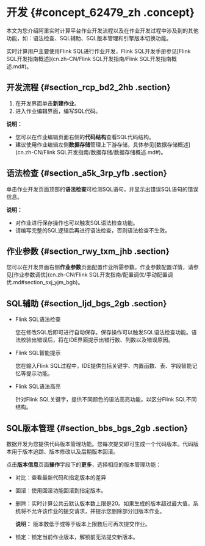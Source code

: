 # 开发 {#concept_62479_zh .concept}

本文为您介绍阿里实时计算平台作业开发流程以及在作业开发过程中涉及到的其他功能，如：语法检查、SQL辅助、SQL版本管理和引擎版本切换功能。

实时计算用户主要使用Flink SQL进行作业开发，Flink SQL开发手册参见[Flink SQL开发指南概述](cn.zh-CN/Flink SQL开发指南/Flink SQL开发指南概述.md#)。

## 开发流程 {#section_rcp_bd2_2hb .section}

1.  在开发界面单击**新建作业**。
2.  进入作业编辑界面，编写SQL代码。

**说明：** 

-   您可以在作业编辑页面右侧的**代码结构**查看SQL代码结构。
-   建议使用作业编辑左侧**数据存储**管理上下游存储，具体参见[数据存储概述](cn.zh-CN/Flink SQL开发指南/数据存储/数据存储概述.md#)。

## 语法检查 {#section_a5k_3rp_yfb .section}

单击作业开发页面顶部的**语法检查**可检测SQL语句，并显示出错误SQL语句的错误信息。

**说明：** 

-   对作业进行保存操作也可以触发SQL语法检查功能。
-   请编写完整的SQL逻辑后再进行语法检查，否则语法检查不生效。

## 作业参数 {#section_rwy_txm_jhb .section}

您可以在开发界面右侧**作业参数**页面配置作业所需参数。作业参数配置详情，请参见[作业参数调优](cn.zh-CN/Flink SQL开发指南/配置调优/手动配置调优.md#section_sxj_yjm_bgb)。

## SQL辅助 {#section_ljd_bgs_2gb .section}

-   Flink SQL语法检查

    您在修改SQL后即可进行自动保存。保存操作可以触发SQL语法检查功能。语法校验出错误后，将在IDE界面提示出错行数、列数以及错误原因。

-   Flink SQL智能提示

    您在输入Flink SQL过程中，IDE提供包括关键字、内置函数、表、字段智能记忆等提示功能。

-   Flink SQL语法高亮

    针对Flink SQL关键字，提供不同颜色的语法高亮功能，以区分Flink SQL不同结构。


## SQL版本管理 {#section_bbs_bgs_2gb .section}

数据开发为您提供代码版本管理功能。您每次提交即可生成一个代码版本。代码版本用于版本追踪、版本修改以及后期版本回滚。

点击**版本信息**页面**操作**字段下的**更多**，选择相应的版本管理功能：

-   对比：查看最新代码和指定版本的差异
-   回滚：使用回滚功能回滚到指定版本。
-   删除：实时计算公共云默认版本数上限是20。如果生成的版本超过最大值，系统将不允许该作业的提交请求，并提示您删除部分旧版本作业。

    **说明：** 版本数低于或等于版本上限数后可再次提交作业。

-   锁定：锁定当前作业版本，解锁前无法提交新版本。

